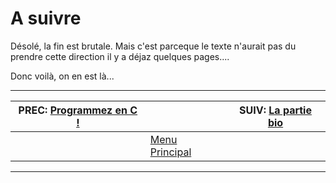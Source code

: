# A suivre

Désolé, la fin est brutale. Mais c'est parceque le texte n'aurait pas du prendre cette direction il y a déjaz quelques pages....

Donc voilà, on en est là...


-------------------------------------------
| PREC: [Programmez en C !](250_c-langage.md) |  | SUIV: [La partie bio](author.md) |
| -------------  | ----- |  ----------         |
|  | [Menu Principal](index.md) |  |
-------------------------------------------
